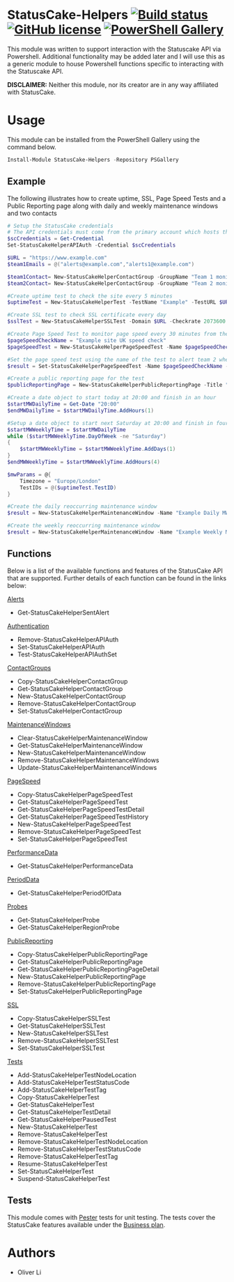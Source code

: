 # StatusCake-Helpers [![Build status](https://dev.azure.com/oliverli0875/Helpers/_apis/build/status/Oliver-Lii.statuscake-helpers?branchName=master)](https://dev.azure.com/oliverli0875/Helpers/_build?definitionId=1&_a=summary&repositoryFilter=1&branchFilter=2) [![GitHub license](https://img.shields.io/github/license/Oliver-Lii/StatusCake-Helpers.svg)](LICENSE) [![PowerShell Gallery](https://img.shields.io/powershellgallery/v/StatusCake-Helpers.svg)]()


This module was written to support interaction with the Statuscake API via Powershell. Additional functionality may be added later and I will use this as a generic module to house Powershell functions specific to interacting with the Statuscake API.

**DISCLAIMER:** Neither this module, nor its creator are in any way affiliated with StatusCake.


# Usage
This module can be installed from the PowerShell Gallery using the command below.
```powershell
Install-Module StatusCake-Helpers -Repository PSGallery
```

## Example

 The following illustrates how to create uptime, SSL, Page Speed Tests and a Public Reporting page along with daily and weekly maintenance windows and two contacts

```powershell
# Setup the StatusCake credentials
# The API credentials must come from the primary account which hosts the tests and not a subaccount which was given access
$scCredentials = Get-Credential
Set-StatusCakeHelperAPIAuth -Credential $scCredentials

$URL = "https://www.example.com"
$team1Emails = @("alerts@example.com","alerts1@example.com")

$team1Contact= New-StatusCakeHelperContactGroup -GroupName "Team 1 monitoring" -Email $team1Emails -Mobile "+14155552671"
$team2Contact= New-StatusCakeHelperContactGroup -GroupName "Team 2 monitoring" -Email "alerts2@example.com"

#Create uptime test to check the site every 5 minutes
$uptimeTest = New-StatusCakeHelperTest -TestName "Example" -TestURL $URL -CheckRate 300 -TestType HTTP -ContactGroup $team1Contact.ContactID

#Create SSL test to check SSL certificate every day
$sslTest = New-StatusCakeHelperSSLTest -Domain $URL -Checkrate 2073600 -ContactIDs @($team1Contact.ContactID,$team2Contact.ContactID)

#Create Page Speed Test to monitor page speed every 30 minutes from the UK
$pageSpeedCheckName = "Example site UK speed check"
$pageSpeedTest = New-StatusCakeHelperPageSpeedTest -Name $pageSpeedCheckName -WebsiteURL $URL -Checkrate 30 -LocationISO UK

#Set the page speed test using the name of the test to alert team 2 when the page takes more than 5000ms to load
$result = Set-StatusCakeHelperPageSpeedTest -Name $pageSpeedCheckName -SetByName -ContactIDs @($team2Contact.ContactID) -AlertSlower 5000

#Create a public reporting page for the test
$publicReportingPage = New-StatusCakeHelperPublicReportingPage -Title "Example.com Public Reporting Page" -TestIDs @($uptimeTest.TestID)

#Create a date object to start today at 20:00 and finish in an hour
$startMWDailyTime = Get-Date "20:00"
$endMWDailyTime = $startMWDailyTime.AddHours(1)

#Setup a date object to start next Saturday at 20:00 and finish in four hours time
$startMWWeeklyTime = $startMWDailyTime
while ($startMWWeeklyTime.DayOfWeek -ne "Saturday")
{
    $startMWWeeklyTime = $startMWWeeklyTime.AddDays(1)
}
$endMWWeeklyTime = $startMWWeeklyTime.AddHours(4)

$mwParams = @{
    Timezone = "Europe/London"
    TestIDs = @($uptimeTest.TestID)
}

#Create the daily reoccurring maintenance window
$result = New-StatusCakeHelperMaintenanceWindow -Name "Example Daily MW" -StartDate $startMWDailyTime -EndDate $endMWDailyTime @mwParams -RecurEvery 1

#Create the weekly reoccurring maintenance window
$result = New-StatusCakeHelperMaintenanceWindow -Name "Example Weekly MW" -StartDate $startMWWeeklyTime -EndDate $endMWWeeklyTime @mwParams -RecurEvery 7

```

## Functions

Below is a list of the available functions and features of the StatusCake API that are supported. Further details of each function can be found in the links below:

[Alerts](https://github.com/Oliver-Lii/statuscake-helpers/tree/master/Documentation/Alerts "StatusCake Alerts")
*  Get-StatusCakeHelperSentAlert

[Authentication](https://github.com/Oliver-Lii/statuscake-helpers/tree/master/Documentation/Authentication "StatusCake API Authentication")
*  Remove-StatusCakeHelperAPIAuth
*  Set-StatusCakeHelperAPIAuth
*  Test-StatusCakeHelperAPIAuthSet

[ContactGroups](https://github.com/Oliver-Lii/statuscake-helpers/tree/master/Documentation/ContactGroups "StatusCake Contact Groups")
*  Copy-StatusCakeHelperContactGroup
*  Get-StatusCakeHelperContactGroup
*  New-StatusCakeHelperContactGroup
*  Remove-StatusCakeHelperContactGroup
*  Set-StatusCakeHelperContactGroup

[MaintenanceWindows](https://github.com/Oliver-Lii/statuscake-helpers/tree/master/Documentation/MaintenanceWindows "StatusCake Maintenance Windows")
*  Clear-StatusCakeHelperMaintenanceWindow
*  Get-StatusCakeHelperMaintenanceWindow
*  New-StatusCakeHelperMaintenanceWindow
*  Remove-StatusCakeHelperMaintenanceWindows
*  Update-StatusCakeHelperMaintenanceWindows

[PageSpeed](https://github.com/Oliver-Lii/statuscake-helpers/tree/master/Documentation/PageSpeed "StatusCake PageSpeed Tests")
*  Copy-StatusCakeHelperPageSpeedTest
*  Get-StatusCakeHelperPageSpeedTest
*  Get-StatusCakeHelperPageSpeedTestDetail
*  Get-StatusCakeHelperPageSpeedTestHistory
*  New-StatusCakeHelperPageSpeedTest
*  Remove-StatusCakeHelperPageSpeedTest
*  Set-StatusCakeHelperPageSpeedTest

[PerformanceData](https://github.com/Oliver-Lii/statuscake-helpers/tree/master/Documentation/PerformanceData "StatusCake Performance Data")
*  Get-StatusCakeHelperPerformanceData

[PeriodData](https://github.com/Oliver-Lii/statuscake-helpers/tree/master/Documentation/PeriodData "StatusCake Period of Data")
*  Get-StatusCakeHelperPeriodOfData

[Probes](https://github.com/Oliver-Lii/statuscake-helpers/tree/master/Documentation/Probes "StatusCake Probe Locations")
*  Get-StatusCakeHelperProbe
*  Get-StatusCakeHelperRegionProbe

[PublicReporting](https://github.com/Oliver-Lii/statuscake-helpers/tree/master/Documentation/PublicReporting "StatusCake Public Reporting Pages")
*  Copy-StatusCakeHelperPublicReportingPage
*  Get-StatusCakeHelperPublicReportingPage
*  Get-StatusCakeHelperPublicReportingPageDetail
*  New-StatusCakeHelperPublicReportingPage
*  Remove-StatusCakeHelperPublicReportingPage
*  Set-StatusCakeHelperPublicReportingPage

[SSL](https://github.com/Oliver-Lii/statuscake-helpers/tree/master/Documentation/SSL "StatusCake SSL Tests")
*  Copy-StatusCakeHelperSSLTest
*  Get-StatusCakeHelperSSLTest
*  New-StatusCakeHelperSSLTest
*  Remove-StatusCakeHelperSSLTest
*  Set-StatusCakeHelperSSLTest

[Tests](https://github.com/Oliver-Lii/statuscake-helpers/tree/master/Documentation/Tests "StatusCake Tests")
*  Add-StatusCakeHelperTestNodeLocation
*  Add-StatusCakeHelperTestStatusCode
*  Add-StatusCakeHelperTestTag
*  Copy-StatusCakeHelperTest
*  Get-StatusCakeHelperTest
*  Get-StatusCakeHelperTestDetail
*  Get-StatusCakeHelperPausedTest
*  New-StatusCakeHelperTest
*  Remove-StatusCakeHelperTest
*  Remove-StatusCakeHelperTestNodeLocation
*  Remove-StatusCakeHelperTestStatusCode
*  Remove-StatusCakeHelperTestTag
*  Resume-StatusCakeHelperTest
*  Set-StatusCakeHelperTest
*  Suspend-StatusCakeHelperTest

## Tests

This module comes with [Pester](https://github.com/pester/Pester/) tests for unit testing. The tests cover the StatusCake features available under the [Business plan](https://www.statuscake.com/pricing/).


# Authors
- Oliver Li